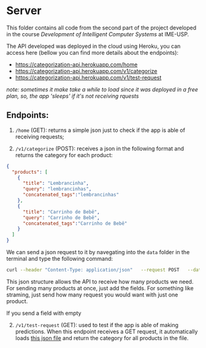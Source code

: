 # Server
This folder contains all code from the second part of the project developed in the course _Development of Intelligent Computer Systems_ at IME-USP.

The API developed was deployed in the cloud using Heroku, you can access here (bellow you can find more details about the endpoints):

- https://categorization-api.herokuapp.com/home
- https://categorization-api.herokuapp.com/v1/categorize
- https://categorization-api.herokuapp.com/v1/test-request

_note: sometimes it make take a while to load since it was deployed in a free plan, so, the app 'sleeps' if it's not receiving rquests_

## Endpoints:
1) `/home` (GET): returns a simple json just to check if the app is able of receiving requests;

2) `/v1/categorize` (POST): receives a json in the following format and returns the category for each product:

```json
{
  "products": [
    {
      "title": "Lembrancinha",
      "query": "lembrancinhas",
      "concatenated_tags":"lembrancinhas"
    },
    {
      "title": "Carrinho de Bebê",
      "query": "Carrinho de Bebê",
      "concatenated_tags":"Carrinho de Bebê"
    }
  ]
}
```

We can send a json request to it by navegating into the `data` folder in the terminal and type the following command:

```bash
curl --header "Content-Type: application/json"   --request POST   --data @json_request.json   http://localhost:5000/v1/categorize
```

This json structure allows the API to receive how many products we need. For sending many products at once, just add the fields. For something like straming, just send how many request you would want with just one product.

If you send a field with empty

2) `/v1/test-request` (GET): used to test if the app is able of making predictions. When this endpoint receives a GET request, it automatically loads [this json file][1] and return the category for all products in the file.



[1]: https://github.com/Chikuji/intelligent-systems-project/blob/main/server/data/json_request.json
